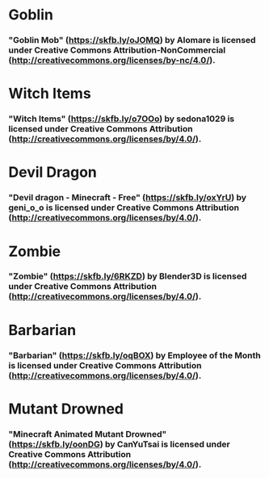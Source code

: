# Goblin
### "Goblin Mob" (https://skfb.ly/oJOMQ) by Alomare is licensed under Creative Commons Attribution-NonCommercial (http://creativecommons.org/licenses/by-nc/4.0/).
# Witch Items
### "Witch Items" (https://skfb.ly/o7OOo) by sedona1029 is licensed under Creative Commons Attribution (http://creativecommons.org/licenses/by/4.0/).
# Devil Dragon
### "Devil dragon - Minecraft - Free" (https://skfb.ly/oxYrU) by geni_o_o is licensed under Creative Commons Attribution (http://creativecommons.org/licenses/by/4.0/).
# Zombie
### "Zombie" (https://skfb.ly/6RKZD) by Blender3D is licensed under Creative Commons Attribution (http://creativecommons.org/licenses/by/4.0/).
# Barbarian
### "Barbarian" (https://skfb.ly/oqBOX) by Employee of the Month is licensed under Creative Commons Attribution (http://creativecommons.org/licenses/by/4.0/).
# Mutant Drowned
### "Minecraft Animated Mutant Drowned" (https://skfb.ly/oonDG) by CanYuTsai is licensed under Creative Commons Attribution (http://creativecommons.org/licenses/by/4.0/).